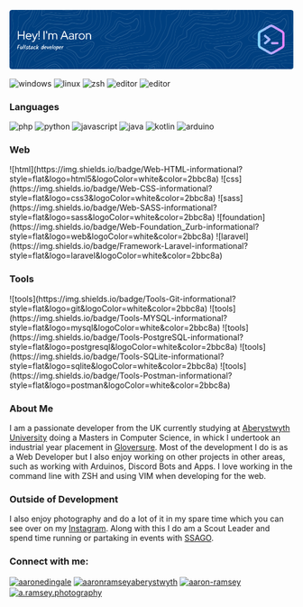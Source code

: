 ![Header](./github-header-image.png)
<!--a href="https://www.linkedin.com/in/aaronramseyaberystwyth/">
  ![Linkedin](https://img.shields.io/badge/LinkedIn-0077B5?style=for-the-badge&logo=linkedin&logoColor=white)
</a>
<a href="https://stackoverflow.com/users/4729718/aaron-ramsey">
  ![Stack Overflow](https://img.shields.io/badge/Stack_Overflow-FE7A16?style=for-the-badge&logo=stack-overflow&logoColor=white)
</a-->


![windows](https://img.shields.io/badge/OS-Windows-informational?style=flat&logo=Windows&logoColor=white&color=2bbc8a)
![linux](https://img.shields.io/badge/OS-Linux-informational?style=flat&logo=linux&logoColor=white&color=2bbc8a)
![zsh](https://img.shields.io/badge/Shell-ZSH-informational?style=flat&logo=shell&logoColor=white&color=2bbc8a)
![editor](https://img.shields.io/badge/Editor-VIM-informational?style=flat&logo=vim&logoColor=white&color=2bbc8a)
![editor](https://img.shields.io/badge/Editor-Intellij_IDEA-informational?style=flat&logo=intellijidea&logoColor=white&color=2bbc8a)
<br>
<h3>Languages</h3>

![php](https://img.shields.io/badge/Code-PHP-informational?style=flat&logo=php&logoColor=white&color=2bbc8a)
![python](https://img.shields.io/badge/Code-Python-informational?style=flat&logo=python&logoColor=white&color=2bbc8a)
![javascript](https://img.shields.io/badge/Code-JavaScript-informational?style=flat&logo=javascript&logoColor=white&color=2bbc8a)
![java](https://img.shields.io/badge/Code-Java-informational?style=flat&logo=java&logoColor=white&color=2bbc8a)
![kotlin](https://img.shields.io/badge/Code-Kotlin-informational?style=flat&logo=Kotlin&logoColor=white&color=2bbc8a)
![arduino](https://img.shields.io/badge/Code-Arduino-informational?style=flat&logo=arduino&logoColor=white&color=2bbc8a)
<br>
<h3>Web</h3>
![html](https://img.shields.io/badge/Web-HTML-informational?style=flat&logo=html5&logoColor=white&color=2bbc8a)
![css](https://img.shields.io/badge/Web-CSS-informational?style=flat&logo=css3&logoColor=white&color=2bbc8a)
![sass](https://img.shields.io/badge/Web-SASS-informational?style=flat&logo=sass&logoColor=white&color=2bbc8a)
![foundation](https://img.shields.io/badge/Web-Foundation_Zurb-informational?style=flat&logo=web&logoColor=white&color=2bbc8a)
![laravel](https://img.shields.io/badge/Framework-Laravel-informational?style=flat&logo=laravel&logoColor=white&color=2bbc8a)
<br>
<h3>Tools</h3>
![tools](https://img.shields.io/badge/Tools-Git-informational?style=flat&logo=git&logoColor=white&color=2bbc8a)
![tools](https://img.shields.io/badge/Tools-MYSQL-informational?style=flat&logo=mysql&logoColor=white&color=2bbc8a)
![tools](https://img.shields.io/badge/Tools-PostgreSQL-informational?style=flat&logo=postgresql&logoColor=white&color=2bbc8a)
![tools](https://img.shields.io/badge/Tools-SQLite-informational?style=flat&logo=sqlite&logoColor=white&color=2bbc8a)
![tools](https://img.shields.io/badge/Tools-Postman-informational?style=flat&logo=postman&logoColor=white&color=2bbc8a)


### About Me
<p>I am a passionate developer from the UK currently studying at <a href="https://www.aber.ac.uk/">Aberystwyth University</a> doing a Masters in Computer Science, in whick I undertook an industrial year placement in <a href="https://www.gloversure.co.uk">Gloversure</a>. Most of the development I do is as a Web Developer but I also enjoy working on other projects in other areas, such as working with Arduinos, Discord Bots and Apps. I love working in the command line with ZSH and using VIM when developing for the web.</p>

### Outside of Development
<p>I also enjoy photography and do a lot of it in my spare time which you can see over on my <a href="http://instagram.com/a.ramsey.photography">Instagram</a>. Along with this I do am a Scout Leader and spend time running or partaking in events with <a href="https://www.ssago.org">SSAGO</a>.

<h3 align="left">Connect with me:</h3>
<p align="left">
<a href="https://twitter.com/aaronedingale" target="blank"><img align="center" src="https://raw.githubusercontent.com/rahuldkjain/github-profile-readme-generator/master/src/images/icons/Social/twitter.svg" alt="aaronedingale" height="30" width="40" /></a>
<a href="https://linkedin.com/in/aaronramseyaberystwyth" target="blank"><img align="center" src="https://raw.githubusercontent.com/rahuldkjain/github-profile-readme-generator/master/src/images/icons/Social/linked-in-alt.svg" alt="aaronramseyaberystwyth" height="30" width="40" /></a>
<a href="https://stackoverflow.com/users/aaron-ramsey" target="blank"><img align="center" src="https://raw.githubusercontent.com/rahuldkjain/github-profile-readme-generator/master/src/images/icons/Social/stack-overflow.svg" alt="aaron-ramsey" height="30" width="40" /></a>
<a href="https://instagram.com/a.ramsey.photography" target="blank"><img align="center" src="https://raw.githubusercontent.com/rahuldkjain/github-profile-readme-generator/master/src/images/icons/Social/instagram.svg" alt="a.ramsey.photography" height="30" width="40" /></a>
</p>


  
  
<!--
**A-Ramsey/A-Ramsey** is a ✨ _special_ ✨ repository because its `README.md` (this file) appears on your GitHub profile.

Here are some ideas to get you started:

- 🔭 I’m currently working on ...
- 🌱 I’m currently learning ...
- 👯 I’m looking to collaborate on ...
- 🤔 I’m looking for help with ...
- 💬 Ask me about ...
- 📫 How to reach me: ...
- 😄 Pronouns: ...
- ⚡ Fun fact: ...
-->
